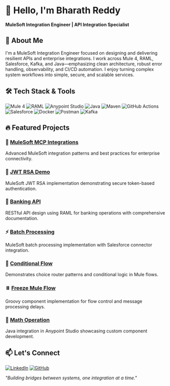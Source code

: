 # 👋 Hello, I'm Bharath Reddy

**MuleSoft Integration Engineer | API Integration Specialist**

## 🚀 About Me

I'm a MuleSoft Integration Engineer focused on designing and delivering resilient APIs and enterprise integrations. I work across Mule 4, RAML, Salesforce, Kafka, and Java—emphasizing clean architecture, robust error handling, observability, and CI/CD automation. I enjoy turning complex system workflows into simple, secure, and scalable services.

## 🛠️ Tech Stack & Tools

![Mule 4](https://img.shields.io/badge/Mule%204-0078D4?style=for-the-badge&logo=mulesoft&logoColor=white) ![RAML](https://img.shields.io/badge/RAML-00A9CE?style=for-the-badge&logo=raml&logoColor=white) ![Anypoint Studio](https://img.shields.io/badge/Anypoint%20Studio-FF6C37?style=for-the-badge&logo=mulesoft&logoColor=white) ![Java](https://img.shields.io/badge/Java-ED8B00?style=for-the-badge&logo=java&logoColor=white) ![Maven](https://img.shields.io/badge/Maven-C71A36?style=for-the-badge&logo=apache-maven&logoColor=white) ![GitHub Actions](https://img.shields.io/badge/GitHub%20Actions-2088FF?style=for-the-badge&logo=github-actions&logoColor=white) ![Salesforce](https://img.shields.io/badge/Salesforce-00A1E0?style=for-the-badge&logo=salesforce&logoColor=white) ![Docker](https://img.shields.io/badge/Docker-2496ED?style=for-the-badge&logo=docker&logoColor=white) ![Postman](https://img.shields.io/badge/Postman-FF6C37?style=for-the-badge&logo=postman&logoColor=white) ![Kafka](https://img.shields.io/badge/Apache%20Kafka-231F20?style=for-the-badge&logo=apache-kafka&logoColor=white)

## 🔥 Featured Projects

### 🔗 [MuleSoft MCP Integrations](https://github.com/B-Bharath/mulesoft-mcp-integrations)
Advanced MuleSoft integration patterns and best practices for enterprise connectivity.

### 🔐 [JWT RSA Demo](https://github.com/B-Bharath/jwt-rsa-demo)
MuleSoft JWT RSA implementation demonstrating secure token-based authentication.

### 🏦 [Banking API](https://github.com/B-Bharath/Banking-API)
RESTful API design using RAML for banking operations with comprehensive documentation.

### ⚡ [Batch Processing](https://github.com/B-Bharath/Batch-Processing)
MuleSoft batch processing implementation with Salesforce connector integration.

### 🔀 [Conditional Flow](https://github.com/B-Bharath/Conditional-flow)
Demonstrates choice router patterns and conditional logic in Mule flows.

### ⏸️ [Freeze Mule Flow](https://github.com/B-Bharath/Freeze-mule-flow)
Groovy component implementation for flow control and message processing delays.

### 🧮 [Math Operation](https://github.com/B-Bharath/Math-Operation)
Java integration in Anypoint Studio showcasing custom component development.

## 📫 Let's Connect

[![LinkedIn](https://img.shields.io/badge/LinkedIn-0077B5?style=for-the-badge&logo=linkedin&logoColor=white)](https://www.linkedin.com/in/bharath-mulesoft/) [![GitHub](https://img.shields.io/badge/GitHub-100000?style=for-the-badge&logo=github&logoColor=white)](https://github.com/B-Bharath)

*"Building bridges between systems, one integration at a time."*
